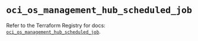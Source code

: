 # `oci_os_management_hub_scheduled_job`

Refer to the Terraform Registry for docs: [`oci_os_management_hub_scheduled_job`](https://registry.terraform.io/providers/oracle/oci/6.18.0/docs/resources/os_management_hub_scheduled_job).
